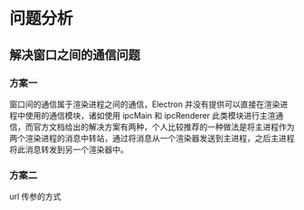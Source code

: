 # 问题分析

## 解决窗口之间的通信问题

### 方案一

窗口间的通信属于渲染进程之间的通信，Electron 并没有提供可以直接在渲染进程中使用的通信模块，诸如使用 ipcMain 和 ipcRenderer 此类模块进行主渲通信，而官方文档给出的解决方案有两种，个人比较推荐的一种做法是将主进程作为两个渲染进程的消息中转站，通过将消息从一个渲染器发送到主进程，之后主进程将此消息转发到另一个渲染器中。

### 方案二

url 传参的方式
